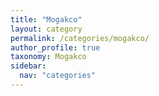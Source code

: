 ```yaml
---
title: "Mogakco"
layout: category
permalink: /categories/mogakco/
author_profile: true
taxonomy: Mogakco
sidebar:
  nav: "categories"
---
```

